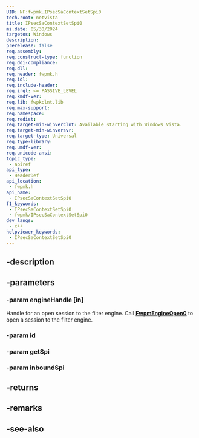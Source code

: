```yaml
---
UID: NF:fwpmk.IPsecSaContextSetSpi0
tech.root: netvista
title: IPsecSaContextSetSpi0
ms.date: 05/30/2024
targetos: Windows
description: 
prerelease: false
req.assembly: 
req.construct-type: function
req.ddi-compliance: 
req.dll: 
req.header: fwpmk.h
req.idl: 
req.include-header: 
req.irql: <= PASSIVE_LEVEL
req.kmdf-ver: 
req.lib: fwpkclnt.lib
req.max-support: 
req.namespace: 
req.redist: 
req.target-min-winverclnt: Available starting with Windows Vista.
req.target-min-winversvr: 
req.target-type: Universal
req.type-library: 
req.umdf-ver: 
req.unicode-ansi: 
topic_type:
 - apiref
api_type:
 - HeaderDef
api_location:
 - fwpmk.h
api_name:
 - IPsecSaContextSetSpi0
f1_keywords:
 - IPsecSaContextSetSpi0
 - fwpmk/IPsecSaContextSetSpi0
dev_langs:
 - c++
helpviewer_keywords:
 - IPsecSaContextSetSpi0
---
```


## -description

## -parameters

### -param engineHandle [in]

Handle for an open session to the filter engine. Call **[FwpmEngineOpen0](nf-fwpmk-fwpmengineopen0.md)** to open a session to the filter engine.

### -param id

### -param getSpi

### -param inboundSpi

## -returns

## -remarks

## -see-also

